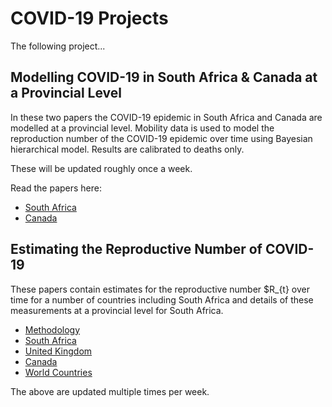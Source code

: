 # COVID-19 Projects

The following project...

## Modelling COVID-19 in South Africa & Canada at a Provincial Level

In these two papers the COVID-19 epidemic in South Africa and Canada are modelled at a provincial level. Mobility data is used to model the reproduction number of the COVID-19 epidemic over time using Bayesian hierarchical model. Results are calibrated to deaths only. 

These will be updated roughly once a week.

Read the papers here:

* [South Africa](modelling_covid-19_in_south_africa_at_a_provincial_level.html)
* [Canada](modelling_covid-19_in_canada_at_a_provincial_level.html)

## Estimating the Reproductive Number of COVID-19

These papers contain estimates for the reproductive number $R_{t} over time for a number of countries including South Africa and details of these measurements at a provincial level for South Africa. 

* [Methodology](estimating_r.html)
* [South Africa](estimating_r_za.html)
* [United Kingdom](estimating_r_uk.html)
* [Canada](estimating_r_ca.html)
* [World Countries](estimating_r_world.html)

The above are updated multiple times per week.
